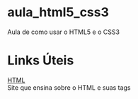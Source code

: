 # aula_html5_css3
Aula de como usar o HTML5 e o CSS3

# Links Úteis
[HTML](https://www.w3schools.com/html/html_intro.asp)  
Site que ensina sobre o HTML e suas tags
